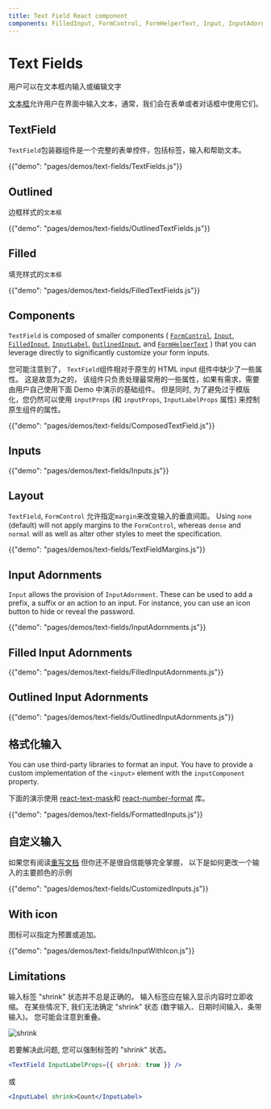 ```yaml
---
title: Text Field React component
components: FilledInput, FormControl, FormHelperText, Input, InputAdornment, InputBase, InputLabel, OutlinedInput, TextField
---
```

# Text Fields

<p class="description">用户可以在文本框内输入或编辑文字</p>

[文本框](https://material.io/design/components/text-fields.html)允许用户在界面中输入文本，通常，我们会在表单或者对话框中使用它们。

## TextField

` TextField `包装器组件是一个完整的表单控件，包括标签，输入和帮助文本。

{{"demo": "pages/demos/text-fields/TextFields.js"}}

## Outlined

边框样式的`文本框`

{{"demo": "pages/demos/text-fields/OutlinedTextFields.js"}}

## Filled

填充样式的`文本框`

{{"demo": "pages/demos/text-fields/FilledTextFields.js"}}

## Components

`TextField` is composed of smaller components ( [`FormControl`](/api/form-control/), [`Input`](/api/input/), [`FilledInput`](/api/filled-input/), [`InputLabel`](/api/input-label/), [`OutlinedInput`](/api/outlined-input/), and [`FormHelperText`](/api/form-helper-text/) ) that you can leverage directly to significantly customize your form inputs.

您可能注意到了， `TextField`组件相对于原生的 HTML input 组件中缺少了一些属性。 这是故意为之的， 该组件只负责处理最常用的一些属性，如果有需求，需要由用户自己使用下面 Demo 中演示的基础组件。 但是同时, 为了避免过于模版化，您仍然可以使用 `inputProps` (和 `inputProps`, `InputLabelProps` 属性) 来控制原生组件的属性。

{{"demo": "pages/demos/text-fields/ComposedTextField.js"}}

## Inputs

{{"demo": "pages/demos/text-fields/Inputs.js"}}

## Layout

`TextField`, `FormControl` 允许指定`margin`来改变输入的垂直间距。 Using `none` (default) will not apply margins to the `FormControl`, whereas `dense` and `normal` will as well as alter other styles to meet the specification.

{{"demo": "pages/demos/text-fields/TextFieldMargins.js"}}

## Input Adornments

`Input` allows the provision of `InputAdornment`. These can be used to add a prefix, a suffix or an action to an input. For instance, you can use an icon button to hide or reveal the password.

{{"demo": "pages/demos/text-fields/InputAdornments.js"}}

## Filled Input Adornments

{{"demo": "pages/demos/text-fields/FilledInputAdornments.js"}}

## Outlined Input Adornments

{{"demo": "pages/demos/text-fields/OutlinedInputAdornments.js"}}

## 格式化输入

You can use third-party libraries to format an input. You have to provide a custom implementation of the `<input>` element with the `inputComponent` property.

下面的演示使用 [react-text-mask](https://github.com/text-mask/text-mask)和 [react-number-format](https://github.com/s-yadav/react-number-format) 库。

{{"demo": "pages/demos/text-fields/FormattedInputs.js"}}

## 自定义输入

如果您有阅读[重写文档](/customization/overrides/) 但你还不是很自信能够完全掌握， 以下是如何更改一个输入的主要颜色的示例

{{"demo": "pages/demos/text-fields/CustomizedInputs.js"}}

## With icon

图标可以指定为预置或追加。

{{"demo": "pages/demos/text-fields/InputWithIcon.js"}}

## Limitations

输入标签 "shrink" 状态并不总是正确的。 输入标签应在输入显示内容时立即收缩。 在某些情况下, 我们无法确定 "shrink" 状态 (数字输入、日期时间输入、条带输入)。 您可能会注意到重叠。

![shrink](/static/images/text-fields/shrink.png)

若要解决此问题, 您可以强制标签的 "shrink" 状态。

```jsx
<TextField InputLabelProps={{ shrink: true }} />
```

或

```jsx
<InputLabel shrink>Count</InputLabel>
```